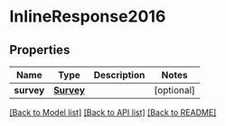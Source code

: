 # InlineResponse2016

## Properties
Name | Type | Description | Notes
------------ | ------------- | ------------- | -------------
**survey** | [**Survey**](Survey.md) |  | [optional] 

[[Back to Model list]](../README.md#documentation-for-models) [[Back to API list]](../README.md#documentation-for-api-endpoints) [[Back to README]](../README.md)


